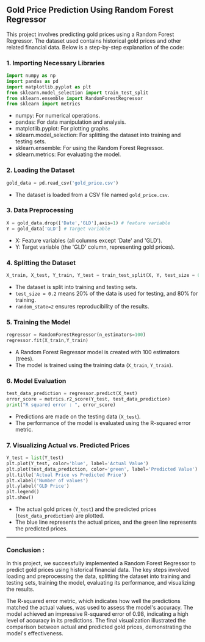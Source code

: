 ## Gold Price Prediction Using Random Forest Regressor

This project involves predicting gold prices using a Random Forest Regressor. The dataset used contains historical gold prices and other related financial data. Below is a step-by-step explanation of the code:

### 1. Importing Necessary Libraries
```python
import numpy as np
import pandas as pd
import matplotlib.pyplot as plt
from sklearn.model_selection import train_test_split
from sklearn.ensemble import RandomForestRegressor
from sklearn import metrics
```
- numpy: For numerical operations.
- pandas: For data manipulation and analysis.
- matplotlib.pyplot: For plotting graphs.
- sklearn.model_selection: For splitting the dataset into training and testing sets.
- sklearn.ensemble: For using the Random Forest Regressor.
- sklearn.metrics: For evaluating the model.

### 2. Loading the Dataset
```python
gold_data = pd.read_csv('gold_price.csv')
```
- The dataset is loaded from a CSV file named `gold_price.csv`.

### 3. Data Preprocessing
```python
X = gold_data.drop(['Date','GLD'],axis=1) # feature variable
Y = gold_data['GLD'] # Target variable
```
- X: Feature variables (all columns except 'Date' and 'GLD').
- Y: Target variable (the 'GLD' column, representing gold prices).

### 4. Splitting the Dataset
```python
X_train, X_test, Y_train, Y_test = train_test_split(X, Y, test_size = 0.2, random_state=2)
```
- The dataset is split into training and testing sets.
- `test_size = 0.2` means 20% of the data is used for testing, and 80% for training.
- `random_state=2` ensures reproducibility of the results.

### 5. Training the Model
```python
regressor = RandomForestRegressor(n_estimators=100)
regressor.fit(X_train,Y_train)
```
- A Random Forest Regressor model is created with 100 estimators (trees).
- The model is trained using the training data (`X_train`, `Y_train`).

### 6. Model Evaluation
```python
test_data_prediction = regressor.predict(X_test)
error_score = metrics.r2_score(Y_test, test_data_prediction)
print("R squared error : ", error_score)
```
- Predictions are made on the testing data (`X_test`).
- The performance of the model is evaluated using the R-squared error metric.

### 7. Visualizing Actual vs. Predicted Prices
```python
Y_test = list(Y_test)
plt.plot(Y_test, color='blue', label='Actual Value')
plt.plot(test_data_prediction, color='green', label='Predicted Value')
plt.title('Actual Price vs Predicted Price')
plt.xlabel('Number of values')
plt.ylabel('GLD Price')
plt.legend()
plt.show()
```
- The actual gold prices (`Y_test`) and the predicted prices (`test_data_prediction`) are plotted.
- The blue line represents the actual prices, and the green line represents the predicted prices.

---
### Conclusion :

In this project, we successfully implemented a Random Forest Regressor to predict gold prices using historical financial data. The key steps involved loading and preprocessing the data, splitting the dataset into training and testing sets, training the model, evaluating its performance, and visualizing the results.

The R-squared error metric, which indicates how well the predictions matched the actual values, was used to assess the model's accuracy. The model achieved an impressive R-squared error of 0.98, indicating a high level of accuracy in its predictions. The final visualization illustrated the comparison between actual and predicted gold prices, demonstrating the model's effectiveness.
